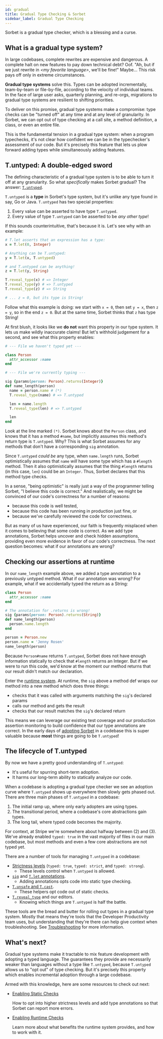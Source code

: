 ```yaml
---
id: gradual
title: Gradual Type Checking & Sorbet
sidebar_label: Gradual Type Checking
---
```


Sorbet is a gradual type checker, which is a blessing and a curse.

## What is a gradual type system?

In large codebases, complete rewrites are expensive and dangerous. A complete
halt on new features to pay down technical debt? Oof. "Ah, but if we just
rewrite in _\<my favorite language\>_, we'll be fine!" Maybe... This risk pays
off only in extreme circumstances.

**Gradual type systems** solve this. Types can be adopted incrementally,
team-by-team or file-by-file, according to the velocity of individual teams. In
the face of large user asks, quarterly planning, and re-orgs, migrations to
gradual type systems are resilient to shifting priorities.

To deliver on this promise, gradual type systems make a compromise: type checks
can be "turned off" at any time and at any level of granularity. In Sorbet, we
can opt out of type checking at a call site, a method definition, a class, or
even an entire file.

This is the fundamental tension in a gradual type system: when a program
typechecks, it's not clear how confident we can be in the typechecker's
assessment of our code. But it's precisely this feature that lets us plow
forward adding types while simultaneously adding features.

## T.untyped: A double-edged sword

The defining characteristic of a gradual type system is to be able to turn it
off at any granularity. So what _specifically_ makes Sorbet gradual? The answer:
[`T.untyped`](untyped.md).

`T.untyped` is a **type** in Sorbet's type system, but it's unlike any type
found in say, Go or Java. `T.untyped` has two special properties:

1.  Every value can be asserted to have type `T.untyped`.
2.  Every value of type `T.untyped` can be asserted to be _any other type_!

If this sounds counterintuitive, that's because it is. Let's see why with an
example:

```ruby
# T.let asserts that an expression has a type:
x = T.let(0, Integer)

# Anything can be T.untyped:
y = T.let(x, T.untyped)

# and T.untyped can be anything!
z = T.let(y, String)

T.reveal_type(x) # => Integer
T.reveal_type(y) # => T.untyped
T.reveal_type(z) # => String

# ... z = 0, but its type is String!
```

Follow what this example is doing: we start with `x = 0`, then set `y = x`, then
`z = y`, so in the end `z = 0`. But at the same time, Sorbet thinks that `z` has
type String!

At first blush, it looks like we **do not** want this property in our type
system. It lets us make wildly inaccurate claims! But let's withhold judgement
for a second, and see what this property enables:

```ruby
# --- File we haven't typed yet ---

class Person
  attr_accessor :name
end

# --- File we're currently typing ---

sig {params(person: Person).returns(Integer)}
def name_length(person)
  name = person.name # (*)
  T.reveal_type(name) # => T.untyped

  len = name.length
  T.reveal_type(len) # => T.untyped

  len
end
```

Look at the line marked `(*)`. Sorbet knows about the `Person` class, and knows
that it has a method `#name`, but implicitly assumes this method's return type
is `T.untyped`. Why? This is what Sorbet assumes for any methods that don't have
a corresponding `sig` annotation.

Since `T.untyped` _could be_ any type, when `name.length` runs, Sorbet
optimistically assumes that `name` _will_ have some type which has a `#length`
method. Then it also optimistically assumes that the thing `#length` returns (in
this case, `len`) could be an `Integer`. Thus, Sorbet declares that this method
type checks.

In a sense, "being optimistic" is really just a way of the programmer telling
Sorbet, "I believe this code is correct." And realistically, we might be
convinced of our code's correctness for a number of reasons:

- because this code is well tested,
- because this code has been running in production just fine, or
- because we've carefully reviewed the code for correctness.

But as many of us have experienced, our faith is frequently misplaced when it
comes to believing that some code is correct. As we add type annotations, Sorbet
helps uncover and check hidden assumptions, providing even more evidence in
favor of our code's correctness. The next question becomes: what if our
annotations are wrong?

## Checking our assertions at runtime

In our `name_length` example above, we added a type annotation to a previously
untyped method. What if our annotation was wrong? For example, what if we
accidentally typed the return as a String:

```ruby
class Person
  attr_accessor :name
end

# The annotation for .returns is wrong!
sig {params(person: Person).returns(String)}
def name_length(person)
  person.name.length
end

person = Person.new
person.name = 'Jenny Rosen'
name_length(person)
```

Because `Person#name` returns `T.untyped`, Sorbet does not have enough
information statically to check that `#length` returns an Integer. But if we
were to run this code, we'd know at the moment our method returns that our
result didn't match our declaration.

Enter the [runtime system](runtime.md). At runtime, the `sig` above a method def
wraps our method into a new method which does three things:

- checks that it was called with arguments matching the `sig`'s declared params
- calls our method and gets the result
- checks that our result matches the `sig`'s declared return

This means we can leverage our existing test coverage and our production
assertion monitoring to build confidence that our type annotations are correct.
In the early days of [adopting Sorbet](adopting.md) in a codebase this is super
valuable because **most** things are going to be `T.untyped`!

## The lifecycle of T.untyped

By now we have a pretty good understanding of `T.untyped`:

- It's useful for spurring short-term adoption.
- It harms our long-term ability to statically analyze our code.

When a codebase is adopting a gradual type checker we see an adoption curve
where `T.untyped` shows up everywhere then slowly gets phased out. There are
three main phases of `T.untyped` in a codebase:

1.  The initial ramp up, where only early adopters are using types.
1.  The transitional period, where a codebase's core abstractions gain types.
1.  The long tail, where typed code becomes the majority.

For context, at Stripe we're somewhere about halfway between (2) and (3). We've
already enabled `typed: true` in the vast majority of files in our main
codebase, but most methods and even a few core abstractions are not typed yet.

There are a number of tools for managing `T.untyped` in a codebase:

- [Strictness levels](static.md) (`typed: true`, `typed: strict`, and
  `typed: strong`).
  - These levels control when `T.untyped` is allowed.
- [`sig`](sigs.md) and [`T.let` annotations](type-annotations.md).
  - Adding annotations opts code into static type checking.
- [`T.unsafe` and `T.cast`](troubleshooting.md#escape-hatches).
  - These helpers opt code out of static checks.
- [`T.reveal_type`](troubleshooting.md) and our editors.
  - Knowing which things are `T.untyped` is half the battle.

These tools are the bread and butter for rolling out types in a gradual type
system. Mostly that means they're tools that the Developer Productivity team
uses, but understanding that they're there can help give context when
troubleshooting. See [Troubleshooting](troubleshooting.md) for more information.

## What's next?

Gradual type systems make it tractable to mix feature development with adopting
a typed language. The guarantees they provide are necessarily weaker than
languages without a type like `T.untyped`, because `T.untyped` allows us to "opt
out" of type checking. But it's precisely this property which enables
incremental adoption through a large codebase.

Armed with this knowledge, here are some resources to check out next:

- [Enabling Static Checks](static.md)

  How to opt into higher strictness levels and add type annotations so that
  Sorbet can report more errors.

- [Enabling Runtime Checks](runtime.md)

  Learn more about what benefits the runtime system provides, and how to work
  with it.

